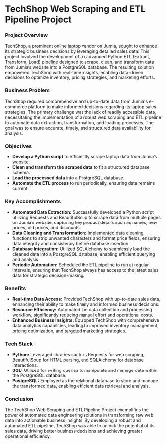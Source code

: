 # TechShop Web Scraping and ETL Pipeline Project

### Project Overview

TechShop, a prominent online laptop vendor on Jumia, sought to enhance its strategic business decisions by leveraging detailed sales data. This project involved the development of an advanced Python ETL (Extract, Transform, Load) pipeline designed to scrape, clean, and transform data from Jumia’s website into a PostgreSQL database. The resulting solution empowered TechShop with real-time insights, enabling data-driven decisions to optimize inventory, pricing strategies, and marketing efforts.

### Business Problem

TechShop required comprehensive and up-to-date data from Jumia's e-commerce platform to make informed decisions regarding its laptop sales strategies. The primary challenge was the lack of readily accessible data, necessitating the implementation of a robust web scraping and ETL pipeline to automate data extraction, transformation, and loading processes. The goal was to ensure accurate, timely, and structured data availability for analysis.

### Objectives

- **Develop a Python script** to efficiently scrape laptop data from Jumia’s website.
- **Clean and transform the scraped data** to fit a structured database schema.
- **Load the processed data** into a PostgreSQL database.
- **Automate the ETL process** to run periodically, ensuring data remains current.

### Key Accomplishments

- **Automated Data Extraction:** Successfully developed a Python script utilizing Requests and BeautifulSoup to scrape data from multiple pages on Jumia’s website, capturing key product details such as names, new prices, old prices, and discounts.
- **Data Cleaning and Transformation:** Implemented data cleaning functions to strip unwanted characters and format price fields, ensuring data integrity and consistency before database insertion.
- **Database Integration:** Utilized SQLAlchemy to seamlessly load the cleaned data into a PostgreSQL database, enabling efficient querying and analysis.
- **Periodic Automation:** Scheduled the ETL pipeline to run at regular intervals, ensuring that TechShop always has access to the latest sales data for strategic decision-making.

### Benefits

- **Real-time Data Access:** Provided TechShop with up-to-date sales data, enhancing their ability to make timely and informed business decisions.
- **Resource Efficiency:** Automated the data collection and processing workflow, significantly reducing manual effort and operational costs.
- **Enhanced Business Insights:** Equipped TechShop with comprehensive data analytics capabilities, leading to improved inventory management, pricing optimization, and targeted marketing strategies.

### Tech Stack

- **Python:** Leveraged libraries such as Requests for web scraping, BeautifulSoup for HTML parsing, and SQLAlchemy for database interactions.
- **SQL:** Utilized for writing queries to manipulate and manage data within the PostgreSQL database.
- **PostgreSQL:** Employed as the relational database to store and manage the transformed data, enabling efficient data retrieval and analysis.

### Conclusion

The TechShop Web Scraping and ETL Pipeline Project exemplifies the power of automated data engineering solutions in transforming raw web data into actionable business insights. By developing a robust and automated ETL pipeline, TechShop was able to unlock the potential of its sales data, driving better business decisions and achieving greater operational efficiency.

